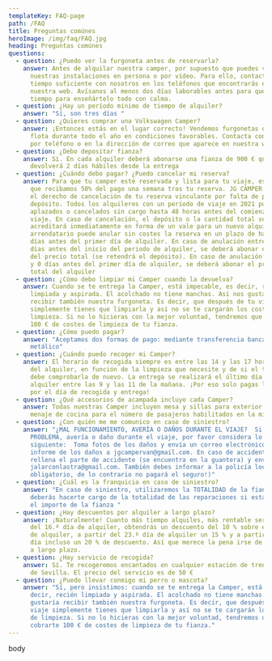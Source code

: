 ```yaml
---
templateKey: FAQ-page
path: /FAQ
title: Preguntas comúnes
heroImage: /img/faq/FAQ.jpg
heading: Preguntas comúnes
questions:
  - question: ¿Puedo ver la furgoneta antes de reservarla?
    answer: Antes de alquilar nuestra camper, por supuesto que puedes verla antes en
      nuestras instalaciones en persona o por vídeo. Para ello, contacta con
      tiempo suficiente con nosotros en los teléfonos que encontrarás en en
      nuestra web. Avísanos al menos dos días laborables antes para que tengamos
      tiempo para enseñártelo todo con calma.
  - question: ¿Hay un período mínimo de tiempo de alquiler?
    answer: "Sí, son tres días "
  - question: ¿Quieres comprar una Volkswagen Camper?
    answer: ¡Entonces estás en el lugar correcto! Vendemos furgonetas de nuestra
      flota durante todo el año en condiciones favorables. Contacta con nosotros
      por teléfono o en la dirección de correo que aparece en nuestra webcorreo
  - question: ¿Debo depositar fianza?
    answer: Sí. En cada alquiler deberá abonarse una fianza de 900 € que se
      devolverá 2 días hábiles desde la entrega
  - question: ¿Cuándo debo pagar? ¿Puedo cancelar mi reserva?
    answer: Para que tu camper esté reservada y lista para tu viaje, es importante
      que recibamos 50% del pago una semana tras tu reserva. JG CAMPER se guarda
      el derecho de cancelación de tu reserva vinculante por falta de pago del
      depósito. Todos los alquileres con un período de viaje en 2021 pueden ser
      aplazados o cancelados sin cargo hasta 48 horas antes del comienzo del
      viaje. En caso de cancelación, el depósito o la cantidad total se
      acreditará inmediatamente en forma de un vale para un nuevo alquiler.  El
      arrendatario puede anular sin costes la reserva en un plazo de hasta 60
      días antes del primer día de alquiler. En caso de anulación entre 59 y 15
      días antes del inicio del periodo de alquiler, se deberá abonar el 50 %
      del precio total (se retendrá el depósito). En caso de anulación entre 14
      y 0 días antes del primer día de alquiler, se deberá abonar el precio
      total del alquiler
  - question: ¿Cómo debo limpiar mi Camper cuando la devuelva?
    answer: Cuando se te entrega la Camper, está impecable, es decir, recién
      limpiada y aspirada. El acolchado no tiene manchas. Así nos gustaría
      recibir también nuestra furgoneta. Es decir, que después de tu viaje
      simplemente tienes que limpiarla y así no se te cargarán los costes de
      limpieza. Si no lo hicieras con la mejor voluntad, tendremos que cobrarte
      100 € de costes de limpieza de tu fianza.
  - question: ¿Cómo puedo pagar?
    answer: "Aceptamos dos formas de pago: mediante transferencia bancaria, y en
      metálico"
  - question: ¿Cuándo puedo recoger mi Camper?
    answer: El horario de recogida siempre es entre las 14 y las 17 horas del día
      del alquiler, en función de la limpieza que necesite y de si el taller
      debe comprobarla de nuevo. La entrega se realizará el último día de
      alquiler entre las 9 y las 11 de la mañana. ¡Por eso solo pagas la mitad
      por el día de recogida y entrega!
  - question: ¿Qué accesorios de acampada incluye cada Camper?
    answer: Todas nuestras Camper incluyen mesa y sillas para exterior, almohada, y
      menaje de cocina para el número de pasajeros habilitados en la misma
  - question: ¿Con quién me me comunico en caso de siniestro?
    answer: "¿MAL FUNCIONAMIENTO, AVERÍA O DAÑOS DURANTE EL VIAJE?  Si tienes algún
      PROBLEMA, avería o daño durante el viaje, por favor considera lo
      siguiente:  Toma fotos de los daños y envía un correo electrónico con un
      informe de los daños a jgcampervan@gmail.com. En caso de accidente,
      rellena el parte de accidente (se encuentra en la guantera) y envíalo a
      jalarconlastra@gmail.com. También debes informar a la policía local (¡Es
      obligatorio, de lo contrario no pagará el seguro!)"
  - question: ¿Cuál es la franquicia en caso de siniestro?
    answer: "En caso de siniestro, utilizaremos la TOTALIDAD de la fianza. Además,
      deberás hacerte cargo de la totalidad de las reparaciones si estas superan
      el importe de la fianza "
  - question: ¿Hay descuentos por alquiler a largo plazo?
    answer: ¡Naturalmente! Cuanto más tiempo alquiles, más rentable será. A partir
      del 16.º día de alquiler, obtendrás un descuento del 10 % sobre el precio
      de alquiler, a partir del 23.º día de alquiler un 15 % y a partir del 37.º
      día incluso un 20 % de descuento. Así que merece la pena irse de acampada
      a largo plazo.
  - question: ¿Hay servicio de recogida?
    answer: Sí. Te recogeremos encantados en cualquier estación de tren o aeropuerto
      de Sevilla. El precio del servicio es de 50 €
  - question: ¿Puedo llevar conmigo mi perro o mascota?
    answer: "Sí, pero insistimos: cuando se te entrega la Camper, está impecable, es
      decir, recién limpiada y aspirada. El acolchado no tiene manchas. Así nos
      gustaría recibir también nuestra furgoneta. Es decir, que después de tu
      viaje simplemente tienes que limpiarla y así no se te cargarán los costes
      de limpieza. Si no lo hicieras con la mejor voluntad, tendremos que
      cobrarte 100 € de costes de limpieza de tu fianza."
---
```

body